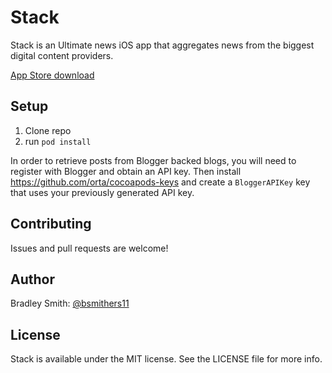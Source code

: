# Stack #

Stack is an Ultimate news iOS app that aggregates news from the biggest digital content providers.

[App Store download](https://itunes.apple.com/us/app/stack./id1076823318?ls=1&mt=8)

## Setup

1. Clone repo
2. run `pod install`
 
In order to retrieve posts from Blogger backed blogs, you will need to register with Blogger and obtain an API key. Then install https://github.com/orta/cocoapods-keys and create a `BloggerAPIKey` key that uses your previously generated API key.

## Contributing

Issues and pull requests are welcome!

## Author

Bradley Smith: [@bsmithers11](https://twitter.com/bsmithers11)

## License

Stack is available under the MIT license. See the LICENSE file for more info.
